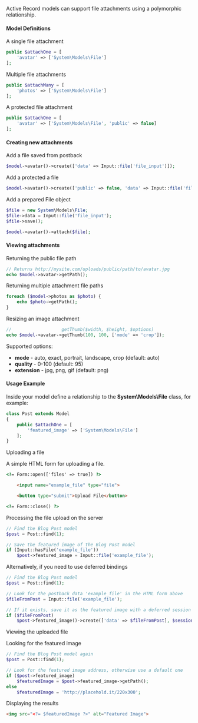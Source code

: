Active Record models can support file attachments using a polymorphic relationship.

#### Model Definitions

A single file attachment
```php
public $attachOne = [
    'avatar' => ['System\Models\File']
];
```

Multiple file attachments
```php
public $attachMany = [
    'photos' => ['System\Models\File']
];
```

A protected file attachment
```php
public $attachOne = [
    'avatar' => ['System\Models\File', 'public' => false]
];
```

#### Creating new attachments

Add a file saved from postback
```php
$model->avatar()->create(['data' => Input::file('file_input')]);
```

Add a protected a file
```php
$model->avatar()->create(['public' => false, 'data' => Input::file('file_input')]);
```

Add a prepared File object
```php
$file = new System\Models\File;
$file->data = Input::file('file_input');
$file->save();

$model->avatar()->attach($file);
```

#### Viewing attachments

Returning the public file path
```php
// Returns http://mysite.com/uploads/public/path/to/avatar.jpg
echo $model->avatar->getPath();
```

Returning multiple attachment file paths
```php
foreach ($model->photos as $photo) {
    echo $photo->getPath();
}
```

Resizing an image attachment
```php
//                   getThumb($width, $height, $options)
echo $model->avatar->getThumb(100, 100, ['mode' => 'crop']);
```

Supported options:

* **mode** - auto, exact, portrait, landscape, crop (default: auto)
* **quality** - 0-100 (default: 95)
* **extension** - jpg, png, gif (default: png)

#### Usage Example

Inside your model define a relationship to the **System\Models\File** class, for example:

```php
class Post extends Model
{
    public $attachOne = [
        'featured_image' => ['System\Models\File']
    ];
}
```

Uploading a file

A simple HTML form for uploading a file.

```html
<?= Form::open(['files' => true]) ?>

    <input name="example_file" type="file">

    <button type="submit">Upload File</button>

<?= Form::close() ?>
```

Processing the file upload on the server

```php
// Find the Blog Post model
$post = Post::find(1);

// Save the featured image of the Blog Post model
if (Input::hasFile('example_file'))
    $post->featured_image = Input::file('example_file');
```

Alternatively, if you need to use deferred bindings

```php
// Find the Blog Post model
$post = Post::find(1);

// Look for the postback data 'example_file' in the HTML form above
$fileFromPost = Input::file('example_file');

// If it exists, save it as the featured image with a deferred session key
if ($fileFromPost)
    $post->featured_image()->create(['data' => $fileFromPost], $sessionKey);
```

Viewing the uploaded file

Looking for the featured image

```php
// Find the Blog Post model again
$post = Post::find(1);

// Look for the featured image address, otherwise use a default one
if ($post->featured_image)
    $featuredImage = $post->featured_image->getPath();
else
    $featuredImage = 'http://placehold.it/220x300';
```

Displaying the results

```html
<img src="<?= $featuredImage ?>" alt="Featured Image">
```
